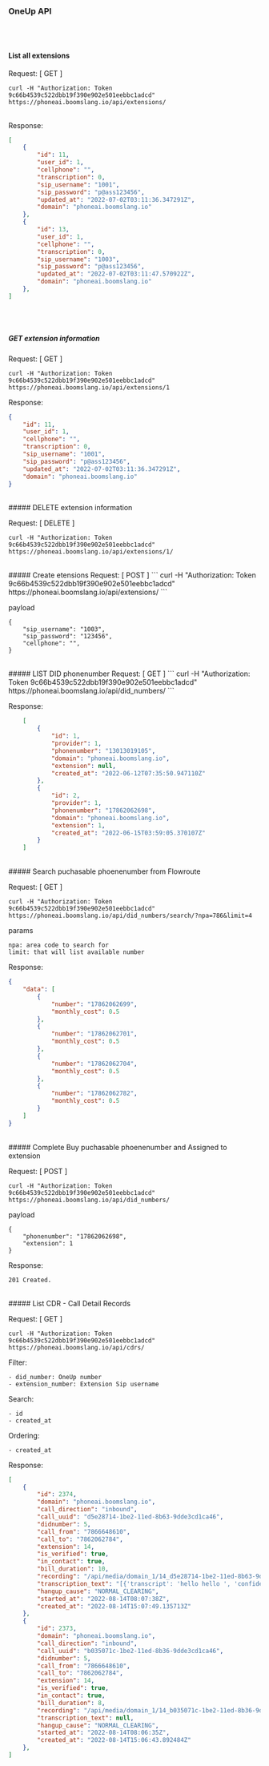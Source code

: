 ### OneUp API

<br/><br/>
#### List all extensions

Request: [ GET ]
```
curl -H "Authorization: Token 9c66b4539c522dbb19f390e902e501eebbc1adcd" https://phoneai.boomslang.io/api/extensions/
```

<br/>
Response:

```json
[
    {
        "id": 11,
        "user_id": 1,
        "cellphone": "",
        "transcription": 0,
        "sip_username": "1001",
        "sip_password": "p@ass123456",
        "updated_at": "2022-07-02T03:11:36.347291Z",
        "domain": "phoneai.boomslang.io"
    },
    {
        "id": 13,
        "user_id": 1,
        "cellphone": "",
        "transcription": 0,
        "sip_username": "1003",
        "sip_password": "p@ass123456",
        "updated_at": "2022-07-02T03:11:47.570922Z",
        "domain": "phoneai.boomslang.io"
    },
]
```

<br/><br/>

##### GET extension information

Request: [ GET ]
```
curl -H "Authorization: Token 9c66b4539c522dbb19f390e902e501eebbc1adcd" https://phoneai.boomslang.io/api/extensions/1
```

Response:
```json
{
    "id": 11,
    "user_id": 1,
    "cellphone": "",
    "transcription": 0,
    "sip_username": "1001",
    "sip_password": "p@ass123456",
    "updated_at": "2022-07-02T03:11:36.347291Z",
    "domain": "phoneai.boomslang.io"
}
```
<br/>
##### DELETE extension information

Request: [ DELETE ]
```
curl -H "Authorization: Token 9c66b4539c522dbb19f390e902e501eebbc1adcd" https://phoneai.boomslang.io/api/extensions/1/
```
<br/>
##### Create etensions
Request: [ POST ]
```
curl -H "Authorization: Token 9c66b4539c522dbb19f390e902e501eebbc1adcd" https://phoneai.boomslang.io/api/extensions/
```

payload
```
{
    "sip_username": "1003",
    "sip_password": "123456",
    "cellphone": "",
}
```
<br/>
##### LIST DID phonenumber
Request: [ GET ]
```
curl -H "Authorization: Token 9c66b4539c522dbb19f390e902e501eebbc1adcd" https://phoneai.boomslang.io/api/did_numbers/
```

Response:
```json
    [
        {
            "id": 1,
            "provider": 1,
            "phonenumber": "13013019105",
            "domain": "phoneai.boomslang.io",
            "extension": null,
            "created_at": "2022-06-12T07:35:50.947110Z"
        },
        {
            "id": 2,
            "provider": 1,
            "phonenumber": "17862062698",
            "domain": "phoneai.boomslang.io",
            "extension": 1,
            "created_at": "2022-06-15T03:59:05.370107Z"
        }
    ]
```

<br/>
##### Search puchasable phoenenumber from Flowroute

Request: [ GET ]
```
curl -H "Authorization: Token 9c66b4539c522dbb19f390e902e501eebbc1adcd" https://phoneai.boomslang.io/api/did_numbers/search/?npa=786&limit=4
```
params
```
npa: area code to search for
limit: that will list available number
```
Response:
```json
{
    "data": [
        {
            "number": "17862062699",
            "monthly_cost": 0.5
        },
        {
            "number": "17862062701",
            "monthly_cost": 0.5
        },
        {
            "number": "17862062704",
            "monthly_cost": 0.5
        },
        {
            "number": "17862062782",
            "monthly_cost": 0.5
        }
    ]
}
```
<br/>
##### Complete Buy puchasable phoenenumber and Assigned to extension

Request: [ POST ]
```
curl -H "Authorization: Token 9c66b4539c522dbb19f390e902e501eebbc1adcd" https://phoneai.boomslang.io/api/did_numbers/
```

payload
```
{
    "phonenumber": "17862062698",
    "extension": 1
}
```

Response:
```
201 Created.
```

<br/>
##### List CDR - Call Detail Records

Request: [ GET ]
```
curl -H "Authorization: Token 9c66b4539c522dbb19f390e902e501eebbc1adcd" https://phoneai.boomslang.io/api/cdrs/
```

Filter:
```
- did_number: OneUp number
- extension_number: Extension Sip username
```
Search:
```
- id
- created_at
```
Ordering:
```
- created_at
```

Response:
```json
[
    {
        "id": 2374,
        "domain": "phoneai.boomslang.io",
        "call_direction": "inbound",
        "call_uuid": "d5e28714-1be2-11ed-8b63-9dde3cd1ca46",
        "didnumber": 5,
        "call_from": "7866648610",
        "call_to": "7862062784",
        "extension": 14,
        "is_verified": true,
        "in_contact": true,
        "bill_duration": 10,
        "recording": "/api/media/domain_1/14_d5e28714-1be2-11ed-8b63-9dde3cd1ca46.mp3",
        "transcription_text": "[{'transcript': 'hello hello ', 'confidence': 0.91, 'timestamps': [['hello', 3.65, 3.94], ['hello', 3.94, 4.38]]}, {'transcript': 'hello hello ', 'confidence': 0.92, 'timestamps': [['hello', 6.39, 6.68], ['hello', 6.68, 7.09]]}]",
        "hangup_cause": "NORMAL_CLEARING",
        "started_at": "2022-08-14T08:07:38Z",
        "created_at": "2022-08-14T15:07:49.135713Z"
    },
    {
        "id": 2373,
        "domain": "phoneai.boomslang.io",
        "call_direction": "inbound",
        "call_uuid": "b035071c-1be2-11ed-8b36-9dde3cd1ca46",
        "didnumber": 5,
        "call_from": "7866648610",
        "call_to": "7862062784",
        "extension": 14,
        "is_verified": true,
        "in_contact": true,
        "bill_duration": 8,
        "recording": "/api/media/domain_1/14_b035071c-1be2-11ed-8b36-9dde3cd1ca46.mp3",
        "transcription_text": null,
        "hangup_cause": "NORMAL_CLEARING",
        "started_at": "2022-08-14T08:06:35Z",
        "created_at": "2022-08-14T15:06:43.892484Z"
    },
]

```

